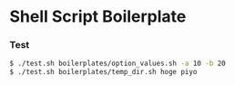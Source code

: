 Shell Script Boilerplate
========================

### Test
```sh
$ ./test.sh boilerplates/option_values.sh -a 10 -b 20
$ ./test.sh boilerplates/temp_dir.sh hoge piyo
```

